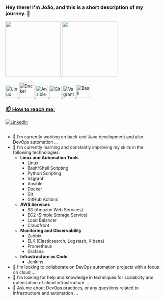 ### Hey there! I'm João, and this is a short description of my journey. 👋

<div>
  <a href="https://github.com/joaojf" target="_blank">
  <img height="180em" src="https://github-readme-stats.vercel.app/api?username=joaojf&rank_icon=github&show_icons=true&theme=transparent"/>
  <img height="180em" src="https://github-readme-stats.vercel.app/api/top-langs/?username=joaojf&theme=transparent&size_weight=0.1&count_weight=2&hide_progress=false&layout=compact"/>
</div> 

<br>
<div>
  <img src="https://cdn.jsdelivr.net/gh/devicons/devicon/icons/linux/linux-original.svg" alt="Linux" width="40" height="40">
  <img src="https://cdn.jsdelivr.net/gh/devicons/devicon/icons/docker/docker-original.svg" alt="Docker" width="50" height="50">
  <img src="https://cdn.jsdelivr.net/gh/devicons/devicon/icons/ansible/ansible-original.svg" alt="Ansible" width="40" height="40">
  <img src="https://cdn.jsdelivr.net/gh/devicons/devicon/icons/git/git-original.svg" alt="Git" width="40" height="40">
  <img src="https://cdn.jsdelivr.net/gh/devicons/devicon/icons/vagrant/vagrant-original.svg" alt="Vagrant" width="40" height="40">
  <img src="https://cdn.jsdelivr.net/gh/devicons/devicon/icons/bash/bash-original.svg" alt="Bash" width="45" height="43">
</div>
  
  ### 📫 How to reach me:
<div>
 <a href="https://www.linkedin.com/in/jfjoaoferreira/" target="_blank" rel="noopener noreferrer">
   <img src="https://img.shields.io/badge/LinkedIn-0077B5?style=for-the-badge&logo=linkedin&logoColor=white" alt="LinkedIn">
 </a>
</div>
<br>

- 🔭 I’m currently working on back-end Java development and also DevOps automation ...
- 🌱 I’m currently learning and constantly improving my skills in the following technologies:
  - **Linux and Automation Tools**
    - Linux
    - Bash/Shell Scripting
    - Python Scripting
    - Vagrant
    - Ansible
    - Docker
    - Git
    - GitHub Actions
  - **AWS Services**
    - S3 (Amazon Web Services)
    - EC2 (Simple Storage Service)
    - Load Balancer
    - Cloudfront
  - **Monitoring and Observability**
    - Zabbix
    - ELK (Elasticsearch, Logstash, Kibana)
    - Prometheus
    - Grafana
  - **Infrastructure as Code**
    - Jenkins
- 👯 I'm looking to collaborate on DevOps automation projects with a focus on cloud ...
- 🤔 I’m looking for help and knowledge in techniques for scalability and optimization of cloud infrastructure ...
- 💬 Ask me about DevOps practices, or any questions related to infrastructure and automation ...
